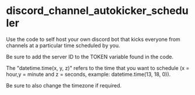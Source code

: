 # discord_channel_autokicker_scheduler

Use the code to self host your own discord bot that kicks everyone from channels at a particular time scheduled by you.

Be sure to add the server ID to the TOKEN variable found in the code.

The "datetime.time(x, y, z)" refers to the time that you want to schedule (x = hour,y = minute and z = seconds, example: datetime.time(13, 18, 0)).

Be sure to also change the timezone if required.
